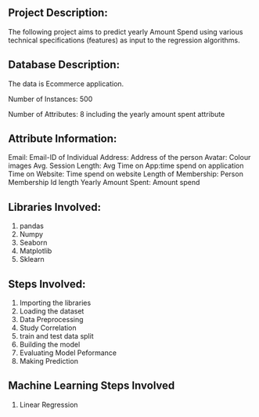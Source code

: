 ## Project Description: 
The following project aims to predict yearly Amount Spend using various technical specifications (features) as input to the regression algorithms. 

## Database Description:

The data is Ecommerce application. 

Number of Instances: 500

Number of Attributes: 8 including the yearly amount spent attribute

## Attribute Information:

Email: Email-ID of Individual Address: Address of the person Avatar: Colour images Avg. Session Length: Avg  Time on App:time spend on application Time on Website: Time spend on website Length of Membership: Person Membership Id length Yearly Amount Spent: Amount spend

## Libraries Involved:
1. pandas
2. Numpy
3. Seaborn
4. Matplotlib
5. Sklearn

## Steps Involved:
1. Importing the libraries
2. Loading the dataset
3. Data Preprocessing
4. Study Correlation
5. train and test data split
6. Building the model
7. Evaluating Model Peformance
8. Making Prediction

## Machine Learning Steps Involved
1. Linear Regression

